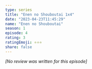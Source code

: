 ```yaml
---
type: series
title: "Enen no Shouboutai 1x4"
date: "2023-04-23T11:45:29"
name: "Enen no Shouboutai"
season: 1
episode: 4
rating: 3
ratingEmoji: ⭐️⭐️⭐️
share: false
---
```


*[No review was written for this episode]*
